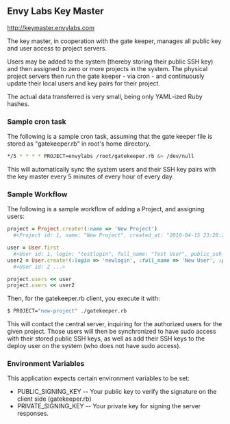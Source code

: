 ## Envy Labs Key Master

http://keymaster.envylabs.com

The key master, in cooperation with the gate keeper, manages all public key and user access to project servers.

Users may be added to the system (thereby storing their public SSH key) and then assigned to zero or more projects in the system.  The physical project servers then run the gate keeper - via cron - and continuously update their local users and key pairs for their project.

The actual data transferred is very small, being only YAML-ized Ruby hashes.

### Sample cron task

The following is a sample cron task, assuming that the gate keeper file is stored as "gatekeeper.rb" in root's home directory.

```bash
*/5 * * * * PROJECT=envylabs /root/gatekeeper.rb &> /dev/null
```

This will automatically sync the system users and their SSH key pairs with the key master every 5 minutes of every hour of every day.

### Sample Workflow

The following is a sample workflow of adding a Project, and assigning users:

```ruby
project = Project.create!(:name => 'New Project')
  #<Project id: 1, name: "New Project", created_at: "2010-04-15 23:28:22", updated_at: "2010-04-15 23:28:22">

user = User.first
  #<User id: 1, login: "testlogin", full_name: "Test User", public_ssh_key: "ssh-dss AAAAB3NzaC1kc3MAAAEBANA6UB7GRWHe3NrJ99aQKst...", uid: 5000, created_at: "2010-02-22 05:19:33", updated_at: "2010-02-22 06:24:06">
user2 = User.create!(:login => 'newlogin', :full_name => 'New User', :public_ssh_key => File.read("id_dsa.pub"), :uid => 5001)
  #<User id: 2 ...>

project.users << user
project.users << user2
```

Then, for the gatekeeper.rb client, you execute it with:

```bash
$ PROJECT="new-project" ./gatekeeper.rb
```

This will contact the central server, inquiring for the authorized users for the given project.  Those users will then be synchronized to have sudo access with their stored public SSH keys, as well as add their SSH keys to the deploy user on the system (who does not have sudo access).

### Environment Variables

This application expects certain environment variables to be set:

* PUBLIC_SIGNING_KEY -- Your public key to verify the signature on the client side (gatekeeper.rb)
* PRIVATE_SIGNING_KEY -- Your private key for signing the server responses.
